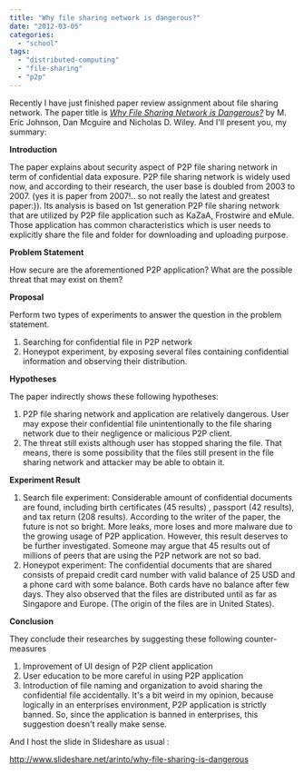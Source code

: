 ```yaml
---
title: "Why file sharing network is dangerous?"
date: "2012-03-05"
categories: 
  - "school"
tags: 
  - "distributed-computing"
  - "file-sharing"
  - "p2p"
---
```


Recently I have just finished paper review assignment about file sharing network. The paper title is _[Why File Sharing Network is Dangerous?](http://dl.acm.org/citation.cfm?id=1461962)_ by M. Eric Johnson, Dan Mcguire and Nicholas D. Wiley. And I'll present you, my summary:

**Introduction**

The paper explains about security aspect of P2P file sharing network in term of confidential data exposure. P2P file sharing network is widely used now, and according to their research, the user base is doubled from 2003 to 2007. (yes it is paper from 2007!.. so not really the latest and greatest paper:)). Its analysis is based on 1st generation P2P file sharing network that are utilized by P2P file application such as KaZaA, Frostwire and eMule. Those application has common characteristics which is user needs to explicitly share the file and folder for downloading and uploading purpose.

**Problem Statement**

How secure are the aforementioned P2P application? What are the possible threat that may exist on them?

**Proposal**

Perform two types of experiments to answer the question in the problem statement.

1. Searching for confidential file in P2P network
2. Honeypot experiment, by exposing several files containing confidential information and observing their distribution.

**Hypotheses**

The paper indirectly shows these following hypotheses:

1. P2P file sharing network and application are relatively dangerous. User may expose their confidential file unintentionally to the file sharing network due to their negligence or malicious P2P client.
2. The threat still exists although user has stopped sharing the file. That means, there is some possibility that the files still present in the file sharing network and attacker may be able to obtain it.

**Experiment Result**

1. Search file experiment: Considerable amount of confidential documents are found, including birth certificates (45 results) , passport (42 results), and tax return (208 results). According to the writer of the paper, the future is not so bright. More leaks, more loses and more malware due to the growing usage of P2P application. However, this result deserves to be further investigated. Someone may argue that 45 results out of millions of peers that are using the P2P network are not so bad.
2. Honeypot experiment: The confidential documents that are shared consists of prepaid credit card number with valid balance of 25 USD and a phone card with some balance. Both cards have no balance after few days. They also observed that the files are distributed until as far as Singapore and Europe. (The origin of the files are in United States).

**Conclusion**

They conclude their researches by suggesting these following counter-measures

1. Improvement of UI design of P2P client application
2. User education to be more careful in using P2P application
3. Introduction of file naming and organization to avoid sharing the confidential file accidentally. It's a bit weird in my opinion, because logically in an enterprises environment, P2P application is strictly banned. So, since the application is banned in enterprises, this suggestion doesn't really make sense.

And I host the slide in Slideshare as usual :

http://www.slideshare.net/arinto/why-file-sharing-is-dangerous
